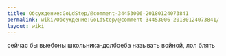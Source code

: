 ```yaml
---
title: Обсуждение:GoLdStep/@comment-34453006-20180124073841
permalink: wiki/Обсуждение:GoLdStep/@comment-34453006-20180124073841/
layout: wiki
---
```


сейчас бы выебоны школьника-долбоеба называть войной, лол блять
